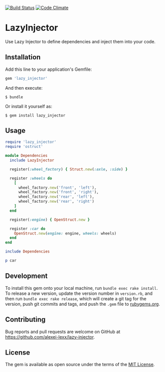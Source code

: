 [![Build Status](https://travis-ci.org/alexei-lexx/lazy-injector.svg?branch=master)](https://travis-ci.org/alexei-lexx/lazy-injector)
[![Code Climate](https://codeclimate.com/github/alexei-lexx/lazy-injector/badges/gpa.svg)](https://codeclimate.com/github/alexei-lexx/lazy-injector)

# LazyInjector

Use Lazy Injector to define dependencies and inject them into your code.

## Installation

Add this line to your application's Gemfile:

```ruby
gem 'lazy_injector'
```

And then execute:

    $ bundle

Or install it yourself as:

    $ gem install lazy_injector

## Usage

```ruby
require 'lazy_injector'
require 'ostruct'

module Dependencies
  include LazyInjector

  register(:wheel_factory) { Struct.new(:axle, :side) }

  register :wheels do
    [
      wheel_factory.new('front', 'left'),
      wheel_factory.new('front', 'right'),
      wheel_factory.new('rear', 'left'),
      wheel_factory.new('rear', 'right')
    ]
  end

  register(:engine) { OpenStruct.new }

  register :car do
    OpenStruct.new(engine: engine, wheels: wheels)
  end
end

include Dependencies

p car
```

## Development

To install this gem onto your local machine, run `bundle exec rake install`. To release a new version, update the version number in `version.rb`, and then run `bundle exec rake release`, which will create a git tag for the version, push git commits and tags, and push the `.gem` file to [rubygems.org](https://rubygems.org).

## Contributing

Bug reports and pull requests are welcome on GitHub at https://github.com/alexei-lexx/lazy-injector.


## License

The gem is available as open source under the terms of the [MIT License](http://opensource.org/licenses/MIT).
